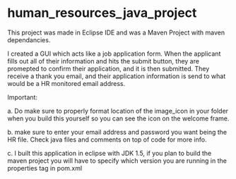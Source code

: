# human_resources_java_project

This project was made in Eclipse IDE and was a Maven Project with maven dependancies.

I created a GUI which acts like a job application form. When the applicant fills out all of their information and hits the submit button, they are promepted to confirm their application, and it is then submitted. They receive a thank you email, and their application information is send to what would be a HR monitored email address.

Important: 

a. Do make sure to properly format location of the image_icon in your folder when you build this yourself so you can see the icon on the welcome frame.

b. make sure to enter your email address and password you want being the HR file. Check java files and comments on top of code for more info.

c. I built this application in eclipse with JDK 1.5, if you plan to build the maven project you will have to specify which version you are running in the properties tag in pom.xml

